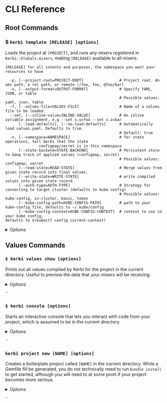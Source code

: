 # CLI Reference

## Root Commands

### $ `kerbi template [RELEASE] [options]`

Loads the project at `[PROJECT]`, and runs any mixers registered in `Kerbi::Globals.mixers`, making `[RELEASE]` available to all mixers.

```
[RELEASE] for all intents and purposes, the namespace you want your resources to have
```

```
  -p, [--project-root=PROJECT-ROOT]                # Project root. An abs path, a rel path, or remote (/foo, foo, @foo/bar)
  -o, [--output-format=OUTPUT-FORMAT]              # Specify YAML, JSON, or table
                                                   # Possible values: yaml, json, table
  -f, [--values-file=VALUES-FILE]                  # Name of a values file to be loaded.
  --set, [--inline-value=INLINE-VALUE]             # An inline variable assignment, e.g --set x.y=foo --set x.z=bar
      [--load-defaults], [--no-load-defaults]      # Automatically load values.yaml. Defaults to true.
                                                   # Default: true
  -n, [--namespace=NAMESPACE]                      # for state operations, tell kerbi that the state
               configmap/secret is in this namespace
      [--state-backend=STATE-BACKEND]              # Persistent store to keep track of applied values (configmap, secret)
                                                   # Possible values: configmap, secret
      [--read-state=READ-STATE]                    # Merge values from given state record into final values.
      [--write-state=WRITE-STATE]                  # write compiled values into given state record
      [--auth-type=AUTH-TYPE]                      # Strategy for connecting to target cluster (defaults to kube-config)
                                                   # Possible values: kube-config, in-cluster, basic, token
      [--kube-config-path=KUBE-CONFIG-PATH]        # path to your kube-config file, defaults to ~/.kube/config
      [--kube-config-context=KUBE-CONFIG-CONTEXT]  # context to use in your kube config,
defaults to $(kubectl config current-context)

```

<details>

<summary>Options</summary>



</details>

## Values Commands

### `$ kerbi values show [options]`

Prints out all values compiled by Kerbi for the project in the current directory. Useful to preview the data that your mixers will be receiving.

<details>

<summary>Options</summary>

```

  -p, [--project-root=PROJECT-ROOT]                # Project root. An abs path, a rel path, or remote (/foo, foo, @foo/bar)
  -o, [--output-format=OUTPUT-FORMAT]              # Specify YAML, JSON, or table
                                                   # Possible values: yaml, json, table
  -f, [--values-file=VALUES-FILE]                  # Name of a values file to be loaded.
  --set, [--inline-value=INLINE-VALUE]             # An inline variable assignment, e.g --set x.y=foo --set x.z=bar
      [--load-defaults], [--no-load-defaults]      # Automatically load values.yaml. Defaults to true.
                                                   # Default: true
  -n, [--namespace=NAMESPACE]                      # for state operations, tell kerbi that the state
               configmap/secret is in this namespace
      [--state-backend=STATE-BACKEND]              # Persistent store to keep track of applied values (configmap, secret)
                                                   # Possible values: configmap, secret
      [--read-state=READ-STATE]                    # Merge values from given state record into final values.
      [--write-state=WRITE-STATE]                  # write compiled values into given state record
      [--auth-type=AUTH-TYPE]                      # Strategy for connecting to target cluster (defaults to kube-config)
                                                   # Possible values: kube-config, in-cluster, basic, token
      [--kube-config-path=KUBE-CONFIG-PATH]        # path to your kube-config file, defaults to ~/.kube/config
      [--kube-config-context=KUBE-CONFIG-CONTEXT]  # context to use in your kube config,
defaults to $(kubectl config current-context)

```

</details>

``

### `$ kerbi console [options]`

Starts an interactive console that lets you interact with code from your project, which is assumed to be in the current directory.

<details>

<summary>Options</summary>

`-o [FORMAT]` output format type, `"yaml"` or `"json"`, defaults to `"yaml"`

`-f [FILE]` extra values file to be loaded (repeatable) e.g `-f dev.yaml -f aws.yaml`

`--set [ASSIGNMENT]` inline value assignment (repeatable) e.g  `--set x.y=z`

</details>

``

### `kerbi project new [NAME] [options]`

Creates a boilerplate project called `[NAME]` in the current directory. While a Gemfile fill be generated, you do not technically need to run `bundle install` to get started, although you will need to at some point if your project becomes more serious.

<details>

<summary>Options</summary>

`--ruby-version [VER]` ruby version to use in Gemfile, e.g `--ruby-version 2.3`

`--verbose [BOOL]` prints out debug/info if true, e.g `--verbose true`

</details>

``
